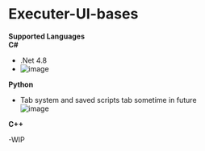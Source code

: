 # Executer-UI-bases

**Supported Languages** <br>
**C#** <br>
- .Net 4.8 <br>
- ![image](https://github.com/rebl0x/Executer-UI-bases/assets/169552876/30fe8cee-220a-48dd-bd30-5c54c502503b)



**Python** <br>
- Tab system and saved scripts tab sometime in future <br>
![image](https://github.com/rebl0x/Executer-UI-bases/assets/169552876/4dea8148-f760-44e2-98cd-d831ab0b6f11)

**C++** <br>

-WIP <br>
